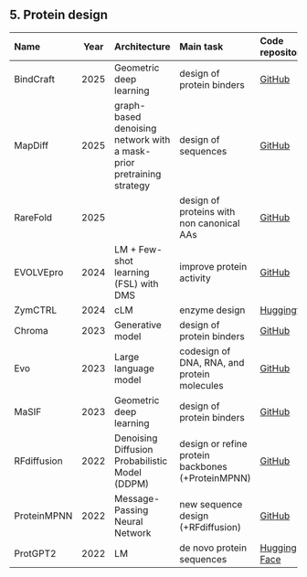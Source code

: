 ## 5. Protein design

| **Name**             | **Year** | **Architecture**         | **Main task**         | **Code repository**                                                                                                     | **Webserver**                                                                                 | **Reference**                                                            |
|:---------------------|:--------:|:-------------------------|:------------------------------------------------------------------------------------------------------------------------|:------------------------------------------------------------------------------------------------------------------------|:----------------------------------------------------------------------------------------------|:--------------------------------------------------------------------------|
| BindCraft    | 2025     | Geometric deep learning  | design of protein binders | [GitHub](https://github.com/martinpacesa/BindCraft)                                                                       | [Tutorial](https://github.com/martinpacesa/BindCraft/wiki/De-novo-binder-design-with-BindCraft), [Colab](https://github.com/martinpacesa/BindCraft/blob/main/notebooks/BindCraft.ipynb)                                                                                         | [10.1038/s41586-025-09429-6](https://doi.org/10.1038/s41586-025-09429-6)         |
| MapDiff    | 2025     |  graph-based denoising network with a mask-prior pretraining strategy  | design of sequences | [GitHub](https://github.com/peizhenbai/MapDiff)  | None | [10.1038/s42256-025-01042-6](https://doi.org/10.1038/s42256-025-01042-6)|                                                                 
| RareFold    | 2025     |    | design of proteins with non canonical AAs | [GitHub](https://github.com/patrickbryant1/RareFold)  | None | [10.1101/2025.05.19.654846](https://doi.org/10.1101/2025.05.19.654846)|   
| EVOLVEpro            | 2024     | LM + Few-shot learning (FSL) with DMS  | improve protein activity         | [GitHub](https://github.com/idmjky/EvolvePro)                                      | [Colab Notebook](https://github.com/mat10d/EvolvePro/blob/main/colab/EvolvePro.ipynb)                                                                                          | [10.1101/2024.07.17.604015](https://doi.org/10.1101/2024.07.17.604015)    |
| ZymCTRL              | 2024     | cLM                      | enzyme design                    | [Huggingface](https://huggingface.co/AI4PD/ZymCTRL/tree/main)                                                          | None                                                                                           | [10.1101/2024.05.03.592223](https://doi.org/10.1101/2024.05.03.592223)   |
| Chroma               | 2023     | Generative model         | design of protein binders | [GitHub](https://github.com/generatebio/chroma)                                                                         | [Colab Notebook](https://colab.research.google.com/github/generatebio/chroma/blob/main/notebooks/ChromaDemo.ipynb) | [10.1038/s41586-023-06728-8](https://doi.org/10.1038/s41586-023-06728-8)  |
| Evo                  | 2023     | Large language model     | codesign of DNA, RNA, and protein molecules | [GitHub](https://github.com/evo-design/evo)                                                                             | [Colab Notebook](https://colab.research.google.com/github/evo-design/evo/blob/main/scripts/hello_evo.ipynb)        | [10.1126/science.ado9336](https://doi.org/10.1126/science.ado9336)       |
| MaSIF    | 2023     | Geometric deep learning  | design of protein binders | [GitHub](https://github.com/LPDI-EPFL/masif_seed)                                                                       | None                                                                                           | [s41586-023-05993-x](https://doi.org/10.1038/s41586-023-05993-x)         |
| RFdiffusion         | 2022     |  Denoising Diffusion Probabilistic Model (DDPM)          | design or refine protein backbones (+ProteinMPNN)| [GitHub](https://github.com/RosettaCommons/RFdiffusion/tree/main)                                                        | None                                                                                           | [10.1101/2022.12.09.519842](https://doi.org/10.1101/2022.12.09.519842)   |
| ProteinMPNN          | 2022     | Message-Passing Neural Network       | new sequence design (+RFdiffusion)| [GitHub](https://github.com/dauparas/ProteinMPNN)                                                                       | [Neurosnap](https://neurosnap.ai/service/ProteinMPNN)                                          | [10.1126/science.add2187](https://doi.org/10.1126/science.add2187)       |
| ProtGPT2             | 2022     | LM           | de novo protein sequences | [Hugging Face](https://huggingface.co/nferruz/ProtGPT2)                                                                 | None                                                                                           | [10.1038/s41467-022-32007-7](https://doi.org/10.1038/s41467-022-32007-7) |





























